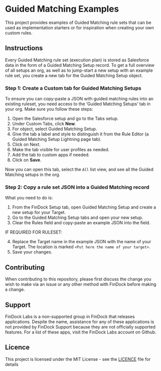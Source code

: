 # Guided Matching Examples
This project provides examples of Guided Matching rule sets that can be used as implementation starters or for inspiration when creating your own custom rules.

## Instructions
Every Guided Matching rule set (execution plan) is stored as Salesforce data in the form of a Guided Matching Setup record. To get a full overview of all setups an org, as well as to jump-start a new setup with an example rule set, you create a new tab for the Guided Matching Setup object.

### Step 1: Create a Custom tab for Guided Matching Setups
To ensure you can copy-paste a JSON with guided matching rules into an existing ruleset, you need access to the ‘Guided Matching Setups’ tab in your org. Make sure you follow these steps:

1. Open the Salesforce setup and go to the Tabs setup.
2. Under Custom Tabs, click **New**.
3. For object, select Guided Matching Setup.
4. Give the tab a label and style to distinguish it from the Rule Editor (a Guided Matching Setup Lightning page tab).
5. Click on Next.
6. Make the tab visible for user profiles as needed.
7. Add the tab to custom apps if needed.
8. Click on **Save**.

Now you can open this tab, select the `All` list view, and see all the Guided Matching setups in the org.  

### Step 2: Copy a rule set JSON into a Guided Matching record

What you need to do is:
1. From the FinDock Setup tab, open Guided Matching Setup and create a new setup for your Target.
2. Go to the Guided Matching Setup tabs and open your new setup.
3. Clear the Rules field and copy-paste an example JSON into the field.

IF REQUIRED FOR RULESET:

4. Replace the Target name in the example JSON with the name of your Target. The location is marked `<Put here the name of your target>`.
5. Save your changes.

## Contributing

When contributing to this repository, please first discuss the change you wish to make via an issue or any other method with FinDock before making a change.

## Support

FinDock Labs is a non-supported group in FinDock that releases applications. Despite the name, assistance for any of these applications is not provided by FinDock Support because they are not officially supported features. For a list of these apps, visit the FinDock Labs account on Github. 

## Licence

This project is licensed under the MIT License - see the [LICENCE](/LICENSE) file for details